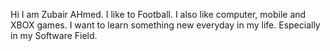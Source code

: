 Hi I am Zubair AHmed.
I like to Football.
I also like computer, mobile and XBOX games.
I want to learn something new everyday in my life.
Especially in my Software Field.
